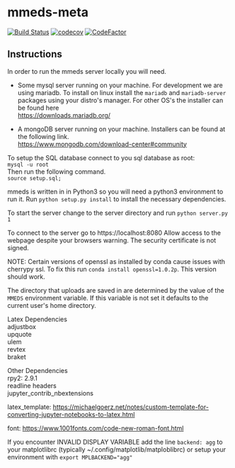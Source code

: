 # mmeds-meta

[![Build Status](https://travis-ci.com/clemente-lab/mmeds-meta.png?branch=master)](https://travis-cl.com/clemente-lab/mmeds-meta)
[![codecov](https://codecov.io/gh/clemente-lab/mmeds-meta/branch/master/graph/badge.svg)](https://codecov.io/gh/clemente-lab/mmeds-meta)
[![CodeFactor](https://codefactor.io/repository/github/clemente-lab/mmeds-meta/badge/master)](https://codefactor.io/repository/github/clemente-lab/mmeds-meta/overview/master)



## Instructions

In order to run the mmeds server locally you will need.

- Some mysql server running on your machine. For development we are using mariadb.
To install on linux install the `mariadb` and `mariadb-server` packages using your distro's manager.
For other OS's the installer can be found here  
https://downloads.mariadb.org/


- A mongoDB server running on your machine. Installers can be found at the following link.  
https://www.mongodb.com/download-center#community 


To setup the SQL database connect to you sql database as root:  
`mysql -u root`  
Then run the following command.  
    `source setup.sql;`  

mmeds is written in in Python3 so you will need a python3 environment to run it.
Run `python setup.py install` to install the necessary dependencies.

To start the server change to the server directory and run `python server.py 1`

To connect to the server go to https://localhost:8080
Allow access to the webpage despite your browsers warning. The security certificate is not signed.

NOTE: Certain versions of openssl as installed by conda cause issues with cherrypy ssl. 
To fix this run `conda install openssl=1.0.2p`. This version should work.

The directory that uploads are saved in are determined by the value of
the `MMEDS` environment variable. If this variable is not set it defaults
to the current user's home directory.

Latex Dependencies  
adjustbox  
upquote  
ulem  
revtex  
braket  

Other Dependencies  
rpy2: 2.9.1  
readline headers  
jupyter_contrib_nbextensions  

latex_template: https://michaelgoerz.net/notes/custom-template-for-converting-jupyter-notebooks-to-latex.html

font: https://www.1001fonts.com/code-new-roman-font.html

If you encounter INVALID DISPLAY VARIABLE add the line `backend: agg` to your matplotlibrc
(typically ~/.config/matplotlib/matploblibrc)
or setup your environment with `export MPLBACKEND="agg"`
